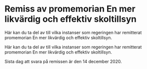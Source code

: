 # Remiss av promemorian En mer likvärdig och effektiv skoltillsyn

Här kan du ta del av till vilka instanser som regeringen har remitterat promemorian En mer likvärdig och effektiv skoltillsyn.

Här kan du ta del av till vilka instanser som regeringen har remitterat promemorian En mer likvärdig och effektiv skoltillsyn.

Sista dag att svara på remissen är den 14 december 2020.

